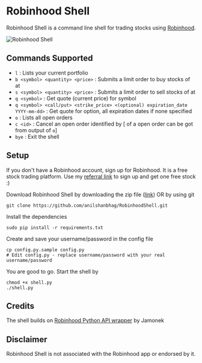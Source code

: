 # Robinhood Shell

Robinhood Shell is a command line shell for trading stocks using [Robinhood](https://robinhood.com/).

![Robinhood Shell](https://i.imgur.com/XjrtYXB.png)

Commands Supported
------------------

* `l` : Lists your current portfolio
* `b <symbol> <quantity> <price>` : Submits a limit order to buy <quantity> stocks of <symbol> at <price>
* `s <symbol> <quantity> <price>` : Submits a limit order to sell <quantity> stocks of <symbol> at <price>
* `q <symbol>` : Get quote (current price) for symbol
* `q <symbol> <call/put> <strike_price> <(optional) expiration_date YYYY-mm-dd>` : Get quote for option, all expiration dates if none specified
* `o` : Lists all open orders
* `c <id>` : Cancel an open order identified by <id> [<id> of a open order can be got from output of `o`]
* `bye` : Exit the shell  

Setup
-----

If you don't have a Robinhood account, sign up for Robinhood. It is a free stock trading platform. Use my [referral link](https://share.robinhood.com/anils31/) to sign up and get one free stock :)

Download Robinhood Shell by downloading the zip file ([link](https://github.com/anilshanbhag/RobinhoodShell/archive/master.zip)) OR by using git
```
git clone https://github.com/anilshanbhag/RobinhoodShell.git
```

Install the dependencies
```
sudo pip install -r requirements.txt
```

Create and save your username/password in the config file
```
cp config.py.sample config.py
# Edit config.py - replace username/password with your real username/password
```

You are good to go. Start the shell by
```
chmod +x shell.py
./shell.py
```

Credits
-------
The shell builds on [Robinhood Python API wrapper](https://github.com/Jamonek/Robinhood) by Jamonek

Disclaimer
---------
Robinhood Shell is not associated with the Robinhood app or endorsed by it.
